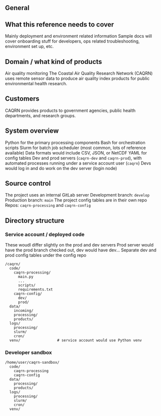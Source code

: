 General
---

## What this reference needs to cover

Mainly deployment and environment related information
Sample docs will cover onboarding stuff for developers, ops related troubleshooting, environment set up, etc.

## Domain / what kind of products

Air quality monitoring
The Coastal Air Quality Research Network (CAQRN) uses remote sensor data to produce air quality index products for public environmental health research.

## Customers

CAQRN provides products to government agencies, public health departments, and research groups.

## System overview

Python for the primary processing components
Bash for orchestration scripts
Slurm for batch job scheduler (most common, lots of reference available)
Data formats would include CSV, JSON, or NetCDF
YAML for config tables
Dev and prod servers (`caqrn-dev` and `caqrn-prod`), with automated processes running under a service account user (`caqrn`)
Devs would log in and do work on the dev server (login node)

## Source control

The project uses an internal GitLab server
Development branch: `develop`
Production branch: `main`
The project config tables are in their own repo
Repos: `caqrn-processing` and `caqrn-config`

## Directory structure

### Service account / deployed code

These woudl differ slightly on the prod and dev servers
Prod server would have the prod branch checked out, dev would have dev...
Separate dev and prod config tables under the config repo

```
/caqrn/
  code/
    caqrn-processing/
      main.py
      ...
      scripts/
      requirements.txt
    caqrn-config/
      dev/
      prod/
  data/
    incoming/
    processing/
    products/
  logs/
    processing/
    slurm/
    cron/
  venv/                 # service account would use Python venv
```

### Developer sandbox 

```
/home/user/caqrn-sandbox/
  code/
    caqrn-processing
    caqrn-config
  data/
    processing/
    products/
  logs/
    processing/
    slurm/
    cron/
  venv/
```

